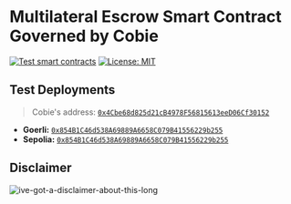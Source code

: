 # Multilateral Escrow Smart Contract Governed by Cobie

[![Test smart contracts](https://github.com/pcaversaccio/escrow-contract/actions/workflows/test-contracts.yml/badge.svg)](https://github.com/pcaversaccio/escrow-contract/actions/workflows/test-contracts.yml)
[![License: MIT](https://img.shields.io/badge/License-MIT-blue.svg)](https://opensource.org/licenses/MIT)

## Test Deployments

> Cobie's address: [`0x4Cbe68d825d21cB4978F56815613eeD06Cf30152`](https://etherscan.io/address/0x4Cbe68d825d21cB4978F56815613eeD06Cf30152)

- **Goerli:** [`0x854B1C46d538A69889A6658C079B41556229b255`](https://goerli.etherscan.io/address/0x854B1C46d538A69889A6658C079B41556229b255)
- **Sepolia:** [`0x854B1C46d538A69889A6658C079B41556229b255`](https://sepolia.etherscan.io/address/0x854B1C46d538A69889A6658C079B41556229b255)

## Disclaimer

![ive-got-a-disclaimer-about-this-long](https://user-images.githubusercontent.com/25297591/154054324-6639d92d-0133-416c-b929-374ba7bb9218.jpg)
